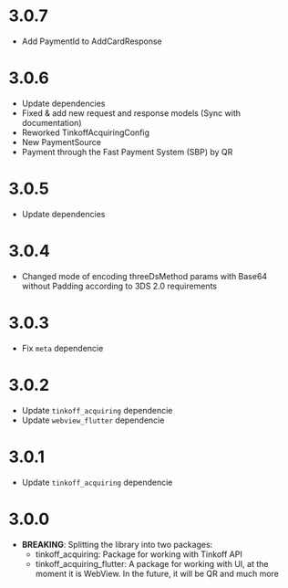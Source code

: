 # 3.0.7

* Add PaymentId to AddCardResponse

# 3.0.6

* Update dependencies
* Fixed & add new request and response models (Sync with documentation)
* Reworked TinkoffAcquiringConfig
* New PaymentSource
* Payment through the Fast Payment System (SBP) by QR

# 3.0.5

* Update dependencies

# 3.0.4

* Changed mode of encoding threeDsMethod params with Base64 without Padding according to 3DS 2.0 requirements

# 3.0.3

* Fix `meta` dependencie

# 3.0.2

* Update `tinkoff_acquiring` dependencie
* Update `webview_flutter` dependencie

# 3.0.1

* Update `tinkoff_acquiring` dependencie

# 3.0.0

* **BREAKING**: Splitting the library into two packages:
  - tinkoff_acquiring: Package for working with Tinkoff API
  - tinkoff_acquiring_flutter: A package for working with UI, at the moment it is WebView. In the future, it will be QR and much more
